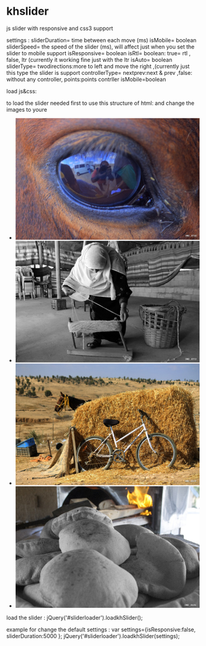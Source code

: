 khslider
========

js slider with responsive and css3 support


settings :
sliderDuration= time between each move (ms)
isMobile= boolean
sliderSpeed= the speed of the slider (ms), will affect just when you set the slider to mobile support
isResponsive= boolean
isRtl= boolean: true= rtl , false, ltr (currently it working fine just with the ltr
isAuto= boolean
sliderType= twodirections:more to left and move the right ,(currently just this type the slider is support
controllerType= nextprev:next & prev ,false: without any controller, points:points contrller
isMobile=boolean



load js&css:
<!-- put this on the head -->
<link rel="stylesheet" type="text/css" media="all" href="css/reset.css" />
<link rel="stylesheet" type="text/css" media="all" href="css/style.css" />
<script type='text/javascript' src='js/jquery.js'></script>
<script type='text/javascript' src='js/js.js'></script>
<!-- put this on the head -->



to load the slider needed first to use this structure of html:
and change the images to youre
<!-- html code -->
<div id="sliderloader"  class="slider_outer relative  fll">
	<ul class="fll">
		<li data-title="Day on the desert" data-subtitle="Discover the desert" class="fll relative">
			<img src="images/img01.jpg" />
		</li>	
		<li data-title="Day on the desert" data-subtitle="Discover the desert" class="fll relative">
			<img src="images/img02.jpg" />
		</li>	
		<li data-title="Day on the desert" data-subtitle="Discover the desert" class="fll relative">
			<img src="images/img03.jpg" />
		</li>	
		<li data-title="Day on the desert" data-subtitle="Discover the desert" class="fll relative">
			<img src="images/img04.jpg" />
		</li>	 
	</ul>
</div>
<!-- html code -->


load the slider :
jQuery('#sliderloader').loadkhSlider();

example for change the default settings :
var settings={isResponsive:false,
				sliderDuration:5000
			};
jQuery('#sliderloader').loadkhSlider(settings);


